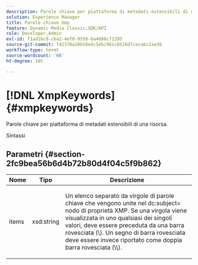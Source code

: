 ```yaml
---
description: Parole chiave per piattaforma di metadati estensibili di una risorsa.
solution: Experience Manager
title: Parole chiave Xmp
feature: Dynamic Media Classic,SDK/API
role: Developer,Admin
exl-id: f1ad16c8-cba2-4ef0-9558-6a4086c71393
source-git-commit: f42378a20b58e4c5ebc961c6526d7cecabc2ae38
workflow-type: tm+mt
source-wordcount: '66'
ht-degree: 16%

---
```


# [!DNL XmpKeywords]{#xmpkeywords}

Parole chiave per piattaforma di metadati estensibili di una risorsa.

Sintassi

## Parametri {#section-2fc9bea56b6d4b72b80d4f04c5f9b862}

<table id="table_04100BB8ABD84EF68B0A7CE3AD946414"> 
 <thead> 
  <tr> 
   <th colname="col1" class="entry"> Nome </th> 
   <th colname="col2" class="entry"> Tipo </th> 
   <th colname="col3" class="entry"> Descrizione </th> 
  </tr> 
 </thead>
 <tbody> 
  <tr> 
   <td colname="col1"> <span class="codeph"> <span class="varname"> items</span> </span> </td> 
   <td colname="col2"> <span class="codeph"> xsd:string</span> </td> 
   <td colname="col3"> <p>Un elenco separato da virgole di parole chiave che vengono unite nel <span class="codeph"> dc:subject=</span> nodo di proprietà XMP. Se una virgola viene visualizzata in uno qualsiasi dei singoli valori, deve essere preceduta da una barra rovesciata (\). Un segno di barra rovesciata deve essere invece riportato come doppia barra rovesciata (\\). </p> </td> 
  </tr> 
 </tbody> 
</table>
